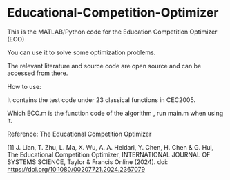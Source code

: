 # Educational-Competition-Optimizer


This is the MATLAB/Python code for the Education Competition Optimizer (ECO)

You can use it to solve some optimization problems.

The relevant literature and source code are open source and can be accessed from there.


How to use: 


It contains the test code under 23 classical functions in CEC2005. 

Which ECO.m is the function code of the algorithm , run main.m when using it.

Reference: The Educational Competition Optimizer

[1] J. Lian, T. Zhu, L. Ma, X. Wu, A. A. Heidari, Y. Chen, H. Chen & G. Hui, The Educational Competition Optimizer, INTERNATIONAL JOURNAL OF SYSTEMS SCIENCE, Taylor & Francis Online (2024). doi: https://doi.org/10.1080/00207721.2024.2367079
